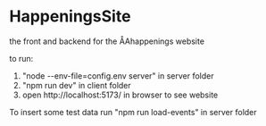 # HappeningsSite
the front and backend for the ÅAhappenings website

to run:
1. "node --env-file=config.env server" in server folder
2. "npm run dev" in client folder
3. open  http://localhost:5173/ in browser to see website

To insert some test data run "npm run load-events" in server folder